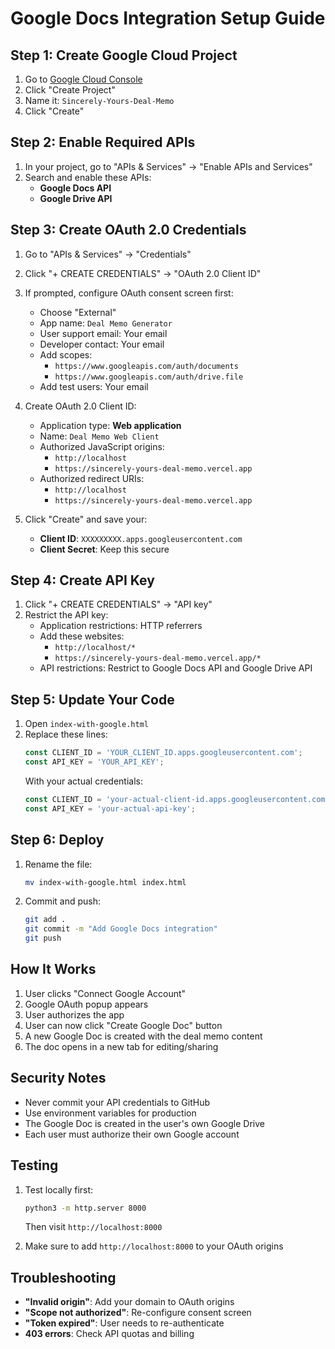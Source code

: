 # Google Docs Integration Setup Guide

## Step 1: Create Google Cloud Project

1. Go to [Google Cloud Console](https://console.cloud.google.com/)
2. Click "Create Project"
3. Name it: `Sincerely-Yours-Deal-Memo`
4. Click "Create"

## Step 2: Enable Required APIs

1. In your project, go to "APIs & Services" → "Enable APIs and Services"
2. Search and enable these APIs:
   - **Google Docs API**
   - **Google Drive API**

## Step 3: Create OAuth 2.0 Credentials

1. Go to "APIs & Services" → "Credentials"
2. Click "+ CREATE CREDENTIALS" → "OAuth 2.0 Client ID"
3. If prompted, configure OAuth consent screen first:
   - Choose "External"
   - App name: `Deal Memo Generator`
   - User support email: Your email
   - Developer contact: Your email
   - Add scopes: 
     - `https://www.googleapis.com/auth/documents`
     - `https://www.googleapis.com/auth/drive.file`
   - Add test users: Your email

4. Create OAuth 2.0 Client ID:
   - Application type: **Web application**
   - Name: `Deal Memo Web Client`
   - Authorized JavaScript origins:
     - `http://localhost`
     - `https://sincerely-yours-deal-memo.vercel.app`
   - Authorized redirect URIs:
     - `http://localhost`
     - `https://sincerely-yours-deal-memo.vercel.app`

5. Click "Create" and save your:
   - **Client ID**: `XXXXXXXXX.apps.googleusercontent.com`
   - **Client Secret**: Keep this secure

## Step 4: Create API Key

1. Click "+ CREATE CREDENTIALS" → "API key"
2. Restrict the API key:
   - Application restrictions: HTTP referrers
   - Add these websites:
     - `http://localhost/*`
     - `https://sincerely-yours-deal-memo.vercel.app/*`
   - API restrictions: Restrict to Google Docs API and Google Drive API

## Step 5: Update Your Code

1. Open `index-with-google.html`
2. Replace these lines:
   ```javascript
   const CLIENT_ID = 'YOUR_CLIENT_ID.apps.googleusercontent.com';
   const API_KEY = 'YOUR_API_KEY';
   ```
   With your actual credentials:
   ```javascript
   const CLIENT_ID = 'your-actual-client-id.apps.googleusercontent.com';
   const API_KEY = 'your-actual-api-key';
   ```

## Step 6: Deploy

1. Rename the file:
   ```bash
   mv index-with-google.html index.html
   ```

2. Commit and push:
   ```bash
   git add .
   git commit -m "Add Google Docs integration"
   git push
   ```

## How It Works

1. User clicks "Connect Google Account"
2. Google OAuth popup appears
3. User authorizes the app
4. User can now click "Create Google Doc" button
5. A new Google Doc is created with the deal memo content
6. The doc opens in a new tab for editing/sharing

## Security Notes

- Never commit your API credentials to GitHub
- Use environment variables for production
- The Google Doc is created in the user's own Google Drive
- Each user must authorize their own Google account

## Testing

1. Test locally first:
   ```bash
   python3 -m http.server 8000
   ```
   Then visit `http://localhost:8000`

2. Make sure to add `http://localhost:8000` to your OAuth origins

## Troubleshooting

- **"Invalid origin"**: Add your domain to OAuth origins
- **"Scope not authorized"**: Re-configure consent screen
- **"Token expired"**: User needs to re-authenticate
- **403 errors**: Check API quotas and billing